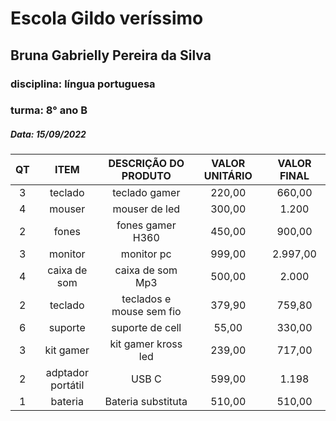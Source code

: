 # Escola Gildo veríssimo
## Bruna Gabrielly Pereira da Silva
### disciplina: língua portuguesa
### turma: 8° ano B
##### Data: 15/09/2022

QT|ITEM|DESCRIÇÃO DO PRODUTO|VALOR UNITÁRIO|VALOR FINAL
|:--:|:--:|:--:|:--:|:--:|
3|teclado|teclado gamer|220,00|660,00
4|mouser|mouser de led|300,00|1.200
2|fones|fones gamer H360|450,00|900,00
3|monitor|monitor pc|999,00|2.997,00
4|caixa de som|caixa de som Mp3|500,00|2.000
2|teclado| teclados e mouse sem fio|379,90|759,80
6|suporte|suporte de cell|55,00|330,00
3|kit gamer| kit gamer kross led|239,00|717,00
2|adptador portátil| USB C|599,00|1.198
1|bateria| Bateria substituta|510,00|510,00